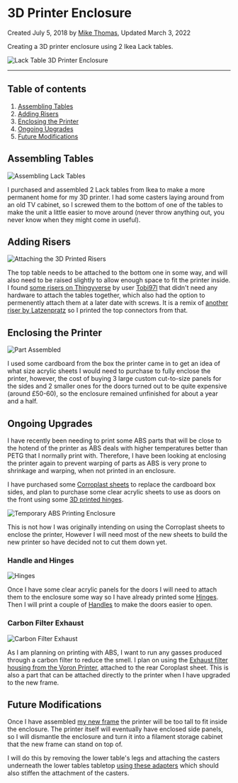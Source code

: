 # 3D Printer Enclosure

Created July 5, 2018 by [Mike Thomas](https://github.com/mikepthomas),
Updated March 3, 2022

Creating a 3D printer enclosure using 2 Ikea Lack tables.

![Lack Table 3D Printer Enclosure](https://github.com/mikepthomas/mikepthomas.github.io/raw/develop/src/img/printer-enclosure/enclosure-hero.jpg)

---

## Table of contents

1. [Assembling Tables](#assembling-tables)
2. [Adding Risers](#adding-risers)
3. [Enclosing the Printer](#enclosing-the-printer)
4. [Ongoing Upgrades](#ongoing-upgrades)
5. [Future Modifications](#future-modifications)

## Assembling Tables

![Assembling Lack Tables](https://github.com/mikepthomas/mikepthomas.github.io/raw/develop/src/img/printer-enclosure/lack-table-one.jpg)

I purchased and assembled 2 Lack tables from Ikea to make a more permanent home for my 3D printer. I had some casters laying around from an old TV cabinet, so I screwed them to the bottom of one of the tables to make the unit a little easier to move around (never throw anything out, you never know when they might come in useful).

## Adding Risers

![Attaching the 3D Printed Risers](https://github.com/mikepthomas/mikepthomas.github.io/raw/develop/src/img/printer-enclosure/lack-table-two.jpg)

The top table needs to be attached to the bottom one in some way, and will also need to be raised slightly to allow enough space to fit the printer inside. I found [some risers on Thingyverse](https://www.thingiverse.com/thing:2153564) by user [Tobi97l](https://www.thingiverse.com/Tobi97l) that didn't need any hardware to attach the tables together, which also had the option to permenently attach them at a later date with screws. It is a remix of [another riser by Latzenpratz](https://www.thingiverse.com/thing:1814763) so I printed the top connectors from that.

## Enclosing the Printer

![Part Assembled](https://github.com/mikepthomas/mikepthomas.github.io/raw/develop/src/img/printer-enclosure/assembled.jpg)

I used some cardboard from the box the printer came in to get an idea of what size acrylic sheets I would need to purchase to fully enclose the printer, however, the cost of buying 3 large custom cut-to-size panels for the sides and 2 smaller ones for the doors turned out to be quite expensive (around £50-60), so the enclosure remained unfinished for about a year and a half.

## Ongoing Upgrades

I have recently been needing to print some ABS parts that will be close to the hotend of the printer as ABS deals with higher temperatures better than PETG that I normally print with. Therefore, I have been looking at enclosing the printer again to prevent warping of parts as ABS is very prone to shrinkage and warping, when not printed in an enclosure.

I have purchased some [Corroplast sheets](https://www.amazon.co.uk/gp/product/B016EMNWS4) to replace the cardboard box sides, and plan to purchase some clear acrylic sheets to use as doors on the front using some [3D printed hinges](#handle-and-hinges).

![Temporary ABS Printing Enclosure](https://github.com/mikepthomas/mikepthomas.github.io/raw/develop/src/img/printer-enclosure/temporary-abs-enclosure.jpg)

This is not how I was originally intending on using the Corroplast sheets to enclose the printer, However I will need most of the new sheets to build the new printer so have decided not to cut them down yet.

### Handle and Hinges

![Hinges](https://github.com/mikepthomas/mikepthomas.github.io/raw/develop/src/img/printer-enclosure/hinges.jpg)

Once I have some clear acrylic panels for the doors I will need to attach them to the enclosure some way so I have already printed some [Hinges](https://www.thingiverse.com/thing:2378793). Then I will print a couple of [Handles](https://www.thingiverse.com/thing:2459045) to make the doors easier to open.

### Carbon Filter Exhaust

![Carbon Filter Exhaust](https://github.com/mikepthomas/mikepthomas.github.io/raw/develop/src/img/printer-enclosure/carbon-filter-exhaust.jpg)

As I am planning on printing with ABS, I want to run any gasses produced through a carbon filter to reduce the smell. I plan on using the [Exhaust filter housing from the Voron Printer](https://github.com/VoronDesign/Voron-1/tree/Voron1.8/STLs/Exhaust_Filter), attached to the rear Coroplast sheet. This is also a part that can be attached directly to the printer when I have upgraded to the new frame.

## Future Modifications

Once I have assembled [my new frame](printer-future-upgrades.md#frame) the printer will be too tall to fit inside the enclosure. The printer itself will eventually have enclosed side panels, so I will dismantle the enclosure and turn it into a filament storage cabinet that the new frame can stand on top of.

I will do this by removing the lower table's legs and attaching the casters underneath the lower tables tabletop [using these adapters](https://www.thingiverse.com/thing:2598673) which should also stiffen the attachment of the casters.
